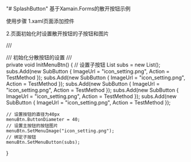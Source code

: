 "# SplashButton" 
基于Xamain.Forms的散开按钮示例

使用步骤
1.xaml页面添加控件

<!--控件必须包含在RelativeLayout中，且RelativeLayout的大小必须足够按钮伸展-->
<RelativeLayout Grid.Row="1" HorizontalOptions="StartAndExpand" VerticalOptions="FillAndExpand">
    <component:SplashButton x:Name="menuBtn" RelativeLayout.YConstraint="{ConstraintExpression Type=RelativeToParent, Factor=.8,Property=Height,Constant=0}"/>
</RelativeLayout>

2.页面初始化时设置散开按钮的子按钮和图片

/// <summary>
/// 初始化分散按钮的设置
/// </summary>
private void InitMenuBtn()
{
    // 设置子按钮
    List<SubButton> subs = new List<SubButton>();
    subs.Add(new SubButton { ImageUrl = "icon_setting.png", Action = TestMethod });
    subs.Add(new SubButton { ImageUrl = "icon_setting.png", Action = TestMethod });
    subs.Add(new SubButton { ImageUrl = "icon_setting.png", Action = TestMethod });
    subs.Add(new SubButton { ImageUrl = "icon_setting.png", Action = TestMethod });
    subs.Add(new SubButton { ImageUrl = "icon_setting.png", Action = TestMethod });

    // 设置按钮的直径为40px
    menuBtn.ButtonDiameter = 40;
    // 设置主按钮的按钮图片
    menuBtn.SetMenuImage("icon_setting.png");
    // 绑定子按钮
    menuBtn.SetMenuButton(subs);
}

